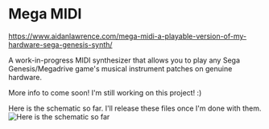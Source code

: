 # Mega MIDI

https://www.aidanlawrence.com/mega-midi-a-playable-version-of-my-hardware-sega-genesis-synth/

A work-in-progress MIDI synthesizer that allows you to play any Sega Genesis/Megadrive game's musical instrument patches on genuine hardware. 

More info to come soon! I'm still working on this project! :)

Here is the schematic so far. I'll release these files once I'm done with them.
![Here is the schematic so far](https://i.imgur.com/jw0pPGi.jpg)
